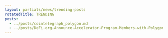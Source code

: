 ```yaml
---
layout: partials/news/trending-posts
rotatedTitle: TRENDING
posts:
  - ../posts/cointelegraph_polygon.md
  - ../posts/DeFi.org-Announce-Accelerator-Program-Members-with-Polygon-and-Orbs.md
---
```


